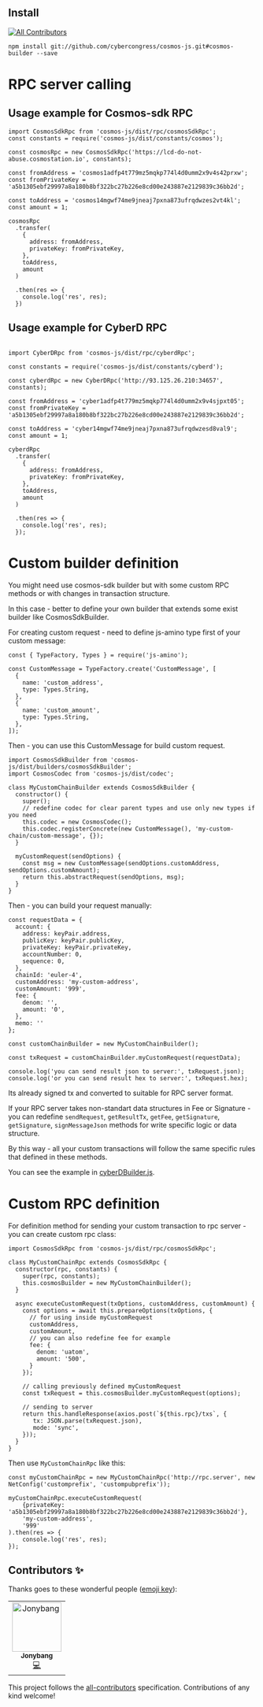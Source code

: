 ## Install
[![All Contributors](https://img.shields.io/badge/all_contributors-1-orange.svg?style=flat-square)](#contributors)
```
npm install git://github.com/cybercongress/cosmos-js.git#cosmos-builder --save
```

# RPC server calling

## Usage example for Cosmos-sdk RPC
```$js
import CosmosSdkRpc from 'cosmos-js/dist/rpc/cosmosSdkRpc';
const constants = require('cosmos-js/dist/constants/cosmos');

const cosmosRpc = new CosmosSdkRpc('https://lcd-do-not-abuse.cosmostation.io', constants);

const fromAddress = 'cosmos1adfp4t779mz5mqkp774l4d0umm2x9v4s42prxw';
const fromPrivateKey = 'a5b1305ebf29997a8a180b8bf322bc27b226e8cd00e243887e2129839c36bb2d';

const toAddress = 'cosmos14mgwf74me9jneaj7pxna873ufrqdwzes2vt4kl';
const amount = 1;

cosmosRpc
  .transfer(
    {
      address: fromAddress,
      privateKey: fromPrivateKey,
    },
    toAddress,
    amount
  )

  .then(res => {
    console.log('res', res);
  })

```

## Usage example for CyberD RPC

```$js

import CyberDRpc from 'cosmos-js/dist/rpc/cyberdRpc';

const constants = require('cosmos-js/dist/constants/cyberd');

const cyberdRpc = new CyberDRpc('http://93.125.26.210:34657', constants);

const fromAddress = 'cyber1adfp4t779mz5mqkp774l4d0umm2x9v4sjpxt05';
const fromPrivateKey = 'a5b1305ebf29997a8a180b8bf322bc27b226e8cd00e243887e2129839c36bb2d';

const toAddress = 'cyber14mgwf74me9jneaj7pxna873ufrqdwzesd8val9';
const amount = 1;

cyberdRpc
  .transfer(
    {
      address: fromAddress,
      privateKey: fromPrivateKey,
    },
    toAddress,
    amount
  )

  .then(res => {
    console.log('res', res);
  });
```

# Custom builder definition

You might need use cosmos-sdk builder but with some custom RPC methods or with changes 
in transaction structure.

In this case - better to define your own builder that extends some exist builder 
like CosmosSdkBuilder.

For creating custom request - need to define js-amino type first of your custom message:

```$js
const { TypeFactory, Types } = require('js-amino');

const CustomMessage = TypeFactory.create('CustomMessage', [
  {
    name: 'custom_address',
    type: Types.String,
  },
  {
    name: 'custom_amount',
    type: Types.String,
  },
]);
```

Then - you can use this CustomMessage for build custom request.

```$js
import CosmosSdkBuilder from 'cosmos-js/dist/builders/cosmosSdkBuilder';
import CosmosCodec from 'cosmos-js/dist/codec';

class MyCustomChainBuilder extends CosmosSdkBuilder {
  constructor() {
    super();
    // redefine codec for clear parent types and use only new types if you need
    this.codec = new CosmosCodec();
    this.codec.registerConcrete(new CustomMessage(), 'my-custom-chain/custom-message', {});
  }
  
  myCustomRequest(sendOptions) {
    const msg = new CustomMessage(sendOptions.customAddress, sendOptions.customAmount);
    return this.abstractRequest(sendOptions, msg);
  }
}
```

Then - you can build your request manually:
```$js
const requestData = {
  account: {
    address: keyPair.address,
    publicKey: keyPair.publicKey,
    privateKey: keyPair.privateKey,
    accountNumber: 0,
    sequence: 0,
  },
  chainId: 'euler-4',
  customAddress: 'my-custom-address',
  customAmount: '999',
  fee: {
    denom: '',
    amount: '0',
  },
  memo: ''
};

const customChainBuilder = new MyCustomChainBuilder();

const txRequest = customChainBuilder.myCustomRequest(requestData);

console.log('you can send result json to server:', txRequest.json);
console.log('or you can send result hex to server:', txRequest.hex);
```

Its already signed tx and converted to suitable for RPC server format.

If your RPC server takes non-standart data structures in Fee or Signature - you can
redefine `sendRequest`, `getResultTx`, `getFee`, `getSignature`, `getSignature`, 
`signMessageJson` methods for write specific logic or data structure.

By this way - all your custom transactions will follow the same specific rules that 
defined in these methods.

You can see the example in [cyberDBuilder.js](./src/builders/cyberDBuilder.js).

# Custom RPC definition

For definition method for sending your custom transaction to rpc server - you can
create custom rpc class:
```$js
import CosmosSdkRpc from 'cosmos-js/dist/rpc/cosmosSdkRpc';

class MyCustomChainRpc extends CosmosSdkRpc {
  constructor(rpc, constants) {
    super(rpc, constants);
    this.cosmosBuilder = new MyCustomChainBuilder();
  }
  
  async executeCustomRequest(txOptions, customAddress, customAmount) {
    const options = await this.prepareOptions(txOptions, {
      // for using inside myCustomRequest
      customAddress,
      customAmount,
      // you can also redefine fee for example
      fee: {
        denom: 'uatom',
        amount: '500',
      }
    });

    // calling previously defined myCustomRequest
    const txRequest = this.cosmosBuilder.myCustomRequest(options);
    
    // sending to server
    return this.handleResponse(axios.post(`${this.rpc}/txs`, {
       tx: JSON.parse(txRequest.json),
       mode: 'sync',
    }));
  }
}
```
Then use `MyCustomChainRpc` like this:
```$js
const myCustomChainRpc = new MyCustomChainRpc('http://rpc.server', new NetConfig('customprefix', 'custompubprefix'));

myCustomChainRpc.executeCustomRequest(
    {privateKey: 'a5b1305ebf29997a8a180b8bf322bc27b226e8cd00e243887e2129839c36bb2d'}, 
    'my-custom-address', 
    '999'
).then(res => {
    console.log('res', res);
});
```

## Contributors ✨

Thanks goes to these wonderful people ([emoji key](https://allcontributors.org/docs/en/emoji-key)):

<!-- ALL-CONTRIBUTORS-LIST:START - Do not remove or modify this section -->
<!-- prettier-ignore -->
<table>
  <tr>
    <td align="center"><a href="https://github.com/Jonybang"><img src="https://avatars0.githubusercontent.com/u/4842007?v=4" width="100px;" alt="Jonybang"/><br /><sub><b>Jonybang</b></sub></a><br /><a href="https://github.com/cybercongress/js-cosmos/commits?author=Jonybang" title="Code">💻</a></td>
  </tr>
</table>

<!-- ALL-CONTRIBUTORS-LIST:END -->

This project follows the [all-contributors](https://github.com/all-contributors/all-contributors) specification. Contributions of any kind welcome!